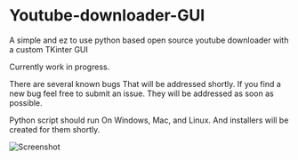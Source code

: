 # Youtube-downloader-GUI

A simple and ez to use python based open source youtube downloader with a custom TKinter GUI

Currently work in progress.

There are several known bugs That will be addressed shortly. If you find a new bug feel free to submit an issue. They will be addressed as soon as possible.

Python script should run On Windows, Mac, and Linux. And installers will be created for them shortly.

![Screenshot]([https://cdn.discordapp.com/attachments/1168611216986488872/1198376421983268934/image.png?ex=65beae03&is=65ac3903&hm=b2e8166f3ef977542b303d206bbc849e8e6b8d0629bd5d7f8f27376e6ef24216&](https://cdn.discordapp.com/attachments/1038642175841419314/1198547477826117642/Screenshot_2024-01-21_023858.png?ex=65bf4d52&is=65acd852&hm=a879d486700f06b99bc54501a02c4b639d1627864ebd9119bbf33de15919d6f8&)https://cdn.discordapp.com/attachments/1038642175841419314/1198547477826117642/Screenshot_2024-01-21_023858.png?ex=65bf4d52&is=65acd852&hm=a879d486700f06b99bc54501a02c4b639d1627864ebd9119bbf33de15919d6f8&)
